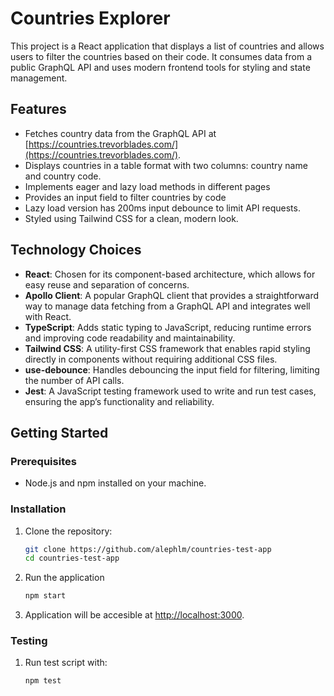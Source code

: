 # Countries Explorer

This project is a React application that displays a list of countries and allows users to filter the countries based on their code. It consumes data from a public GraphQL API and uses modern frontend tools for styling and state management.

## Features

- Fetches country data from the GraphQL API at [https://countries.trevorblades.com/](https://countries.trevorblades.com/).
- Displays countries in a table format with two columns: country name and country code.
- Implements eager and lazy load methods in different pages
- Provides an input field to filter countries by code
- Lazy load version has 200ms input debounce to limit API requests.
- Styled using Tailwind CSS for a clean, modern look.

## Technology Choices

- **React**: Chosen for its component-based architecture, which allows for easy reuse and separation of concerns.
- **Apollo Client**: A popular GraphQL client that provides a straightforward way to manage data fetching from a GraphQL API and integrates well with React.
- **TypeScript**: Adds static typing to JavaScript, reducing runtime errors and improving code readability and maintainability.
- **Tailwind CSS**: A utility-first CSS framework that enables rapid styling directly in components without requiring additional CSS files.
- **use-debounce**: Handles debouncing the input field for filtering, limiting the number of API calls.
- **Jest**: A JavaScript testing framework used to write and run test cases, ensuring the app’s functionality and reliability.

## Getting Started

### Prerequisites

- Node.js and npm installed on your machine.

### Installation

1. Clone the repository:

   ```bash
   git clone https://github.com/alephlm/countries-test-app
   cd countries-test-app
2. Run the application
   ```bash
   npm start
3. Application will be accesible at [http://localhost:3000](http://localhost:3000).

### Testing
1. Run test script with:
   ```bash
   npm test